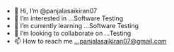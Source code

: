 - 👋 Hi, I’m @panjalasaikiran07
- 👀 I’m interested in ...Software Testing
- 🌱 I’m currently learning ...Software Testing
- 💞️ I’m looking to collaborate on ...Testing
- 📫 How to reach me ...panjalasaikiran07@gmail.com

<!---
panjalasaikiran07/panjalasaikiran07 is a ✨ special ✨ repository because its `README.md` (this file) appears on your GitHub profile.
You can click the Preview link to take a look at your changes.
--->
